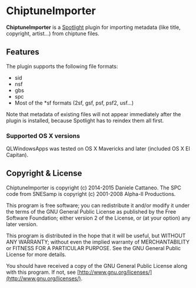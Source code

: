 ChiptuneImporter
================

**ChiptuneImporter** is a [Spotlight](https://en.wikipedia.org/wiki/Spotlight_%28software%29)
plugin for importing metadata (like title, copyright, artist...) from chiptune
files.


Features
--------

The plugin supports the following file formats:

 - sid 
 - nsf
 - gbs
 - spc
 - Most of the *sf formats (2sf, gsf, psf, psf2, usf...)

Note that metadata of existing files will not appear immediately after the
plugin is installed, because Spotlight has to reindex them all first.
  
### Supported OS X versions

QLWindowsApps was tested on OS X Mavericks and later (included OS X El Capitan).
  

Copyright & License
-------------------

ChiptuneImporter is copyright (c) 2014-2015 Daniele Cattaneo.
The SPC code from SNESamp is copyright (c) 2001-2008 Alpha-II Productions.

This program is free software; you can redistribute it and/or
modify it under the terms of the GNU General Public License
as published by the Free Software Foundation; either version 2
of the License, or (at your option) any later version.

This program is distributed in the hope that it will be useful,
but WITHOUT ANY WARRANTY; without even the implied warranty of
MERCHANTABILITY or FITNESS FOR A PARTICULAR PURPOSE.  See the
GNU General Public License for more details.

You should have received a copy of the GNU General Public License along with
this program.  If not, see [http://www.gnu.org/licenses/](http://www.gnu.org/licenses/).


